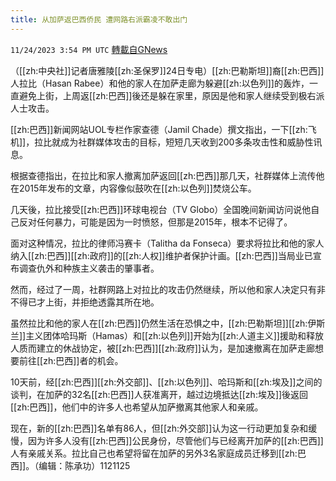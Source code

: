 ```yaml
---
title: 从加萨返巴西侨民 遭网路右派霸凌不敢出门
---
```

`11/24/2023 3:54 PM UTC` [轉載自GNews](https://gnews.org/articles/2034727)

（[[zh:中央社]]记者唐雅陵[[zh:圣保罗]]24日专电）[[zh:巴勒斯坦]]裔[[zh:巴西]]人拉比（Hasan Rabee）和他的家人在加萨走廊为躲避[[zh:以色列]]的轰炸，一直避免上街，上周返[[zh:巴西]]後还是躲在家里，原因是他和家人继续受到极右派人士攻击。

[[zh:巴西]]新闻网站UOL专栏作家查德（Jamil Chade）撰文指出，一下[[zh:飞机]]，拉比就成为社群媒体攻击的目标，短短几天收到200多条攻击性和威胁性讯息。

根据查德指出，在拉比和家人撤离加萨返回[[zh:巴西]]那几天，社群媒体上流传他在2015年发布的文章，内容像似鼓吹在[[zh:以色列]]焚烧公车。

几天後，拉比接受[[zh:巴西]]环球电视台（TV Globo）全国晚间新闻访问说他自己反对任何暴力，可能是因为一时愤怒，但那是2015年，根本不记得了。

面对这种情况，拉比的律师冯赛卡（Talitha da Fonseca）要求将拉比和他的家人纳入[[zh:巴西]][[zh:政府]]的[[zh:人权]]维护者保护计画。[[zh:巴西]]当局业已宣布调查仇外和种族主义袭击的肇事者。

然而，经过了一周，社群网路上对拉比的攻击仍然继续，所以他和家人决定只有非不得已才上街，并拒绝透露其所在地。

虽然拉比和他的家人在[[zh:巴西]]仍然生活在恐惧之中，[[zh:巴勒斯坦]][[zh:伊斯兰]]主义团体哈玛斯（Hamas）和[[zh:以色列]]开始为[[zh:人道主义]]援助和释放人质而建立的休战协定，被[[zh:巴西]][[zh:政府]]认为，是加速撤离在加萨走廊想要前往[[zh:巴西]]者的机会。

10天前，经[[zh:巴西]][[zh:外交部]]、[[zh:以色列]]、哈玛斯和[[zh:埃及]]之间的谈判，在加萨的32名[[zh:巴西]]人获准离开，越过边境抵达[[zh:埃及]]後返回[[zh:巴西]]，他们中的许多人也希望从加萨撤离其他家人和亲戚。

现在，新的[[zh:巴西]]名单有86人，但[[zh:外交部]]认为这一行动更加复杂和缓慢，因为许多人没有[[zh:巴西]]公民身份，尽管他们与已经离开加萨的[[zh:巴西]]人有亲戚关系。拉比自己也希望将留在加萨的另外3名家庭成员迁移到[[zh:巴西]]。（编辑：陈承功）1121125
